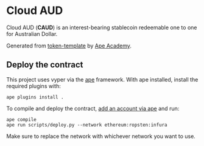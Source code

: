 # Cloud AUD

Cloud AUD (**CAUD**) is an interest-bearing stablecoin redeemable one to one for
Australian Dollar.

Generated from [token-template](https://github.com/ApeAcademy/token-template) by
[Ape Academy](academy.apeworx.io).

## Deploy the contract

This project uses vyper via the [ape](https://github.com/apeWorX/ape) framework. With
ape installed, install the required plugins with:

```shell
ape plugins install .
```

To compile and deploy the contract, [add an account via ape](https://docs.apeworx.io/ape/stable/userguides/accounts.html)
and run:

```shell
ape compile
ape run scripts/deploy.py --network ethereum:ropsten:infura
```

Make sure to replace the network with whichever network you want to use.
